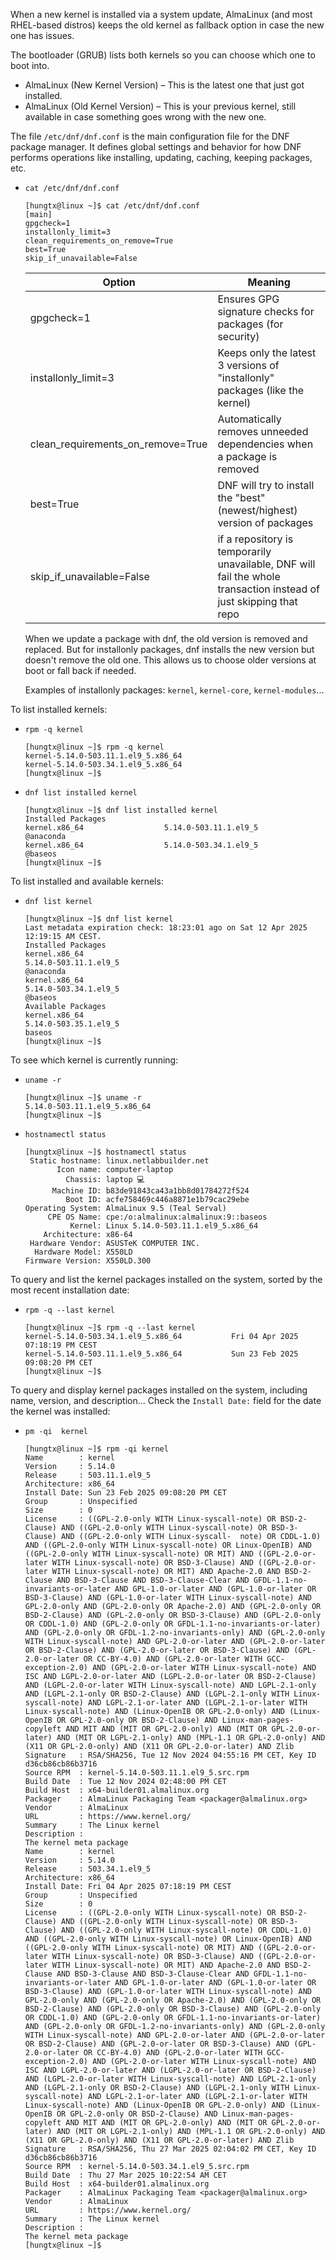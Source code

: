 When a new kernel is installed via a system update, AlmaLinux (and most RHEL-based distros) keeps the old kernel as fallback option in case the new one has issues.

The bootloader (GRUB) lists both kernels so you can choose which one to boot into.

- AlmaLinux (New Kernel Version) – This is the latest one that just got installed.
- AlmaLinux (Old Kernel Version) – This is your previous kernel, still available in case something goes wrong with the new one.

The file `/etc/dnf/dnf.conf` is the main configuration file for the DNF package manager.
It defines global settings and behavior for how DNF performs operations like installing, updating, caching, keeping packages, etc.

- `cat /etc/dnf/dnf.conf`
  ```
  [hungtx@linux ~]$ cat /etc/dnf/dnf.conf 
  [main]
  gpgcheck=1
  installonly_limit=3
  clean_requirements_on_remove=True
  best=True
  skip_if_unavailable=False

  ```
  |Option | Meaning|
  |-------|--------|
  |gpgcheck=1	| Ensures GPG signature checks for packages (for security) |
  |installonly_limit=3	| Keeps only the latest 3 versions of "installonly" packages (like the kernel) |
  |clean_requirements_on_remove=True | Automatically removes unneeded dependencies when a package is removed |
  |best=True | DNF will try to install the "best" (newest/highest) version of packages |
  |skip_if_unavailable=False | if a repository is temporarily unavailable, DNF will fail the whole transaction instead of just skipping that repo |

  When we update a package with dnf, the old version is removed and replaced. But for installonly packages, dnf installs the new version but doesn't remove the old one. This allows us to choose older versions at boot or fall back if needed.

  Examples of installonly packages: `kernel`, `kernel-core`, `kernel-modules`...

To list installed kernels:

- `rpm -q kernel`
  
  ```
  [hungtx@linux ~]$ rpm -q kernel
  kernel-5.14.0-503.11.1.el9_5.x86_64
  kernel-5.14.0-503.34.1.el9_5.x86_64
  [hungtx@linux ~]$
  ```
- `dnf list installed kernel`
  
  ```
  [hungtx@linux ~]$ dnf list installed kernel
  Installed Packages
  kernel.x86_64                  5.14.0-503.11.1.el9_5                    @anaconda
  kernel.x86_64                  5.14.0-503.34.1.el9_5                    @baseos  
  [hungtx@linux ~]$
  ```
To list installed and available kernels:

- `dnf list kernel`
  
  ```
  [hungtx@linux ~]$ dnf list kernel
  Last metadata expiration check: 18:23:01 ago on Sat 12 Apr 2025 12:19:15 AM CEST.
  Installed Packages
  kernel.x86_64                                                              5.14.0-503.11.1.el9_5                                                               @anaconda
  kernel.x86_64                                                              5.14.0-503.34.1.el9_5                                                               @baseos  
  Available Packages
  kernel.x86_64                                                              5.14.0-503.35.1.el9_5                                                               baseos   
  [hungtx@linux ~]$
  ```
To see which kernel is currently running:
- `uname -r`
  
  ```
  [hungtx@linux ~]$ uname -r
  5.14.0-503.11.1.el9_5.x86_64
  [hungtx@linux ~]$
  ```
- `hostnamectl status`
  
  ```
  [hungtx@linux ~]$ hostnamectl status
   Static hostname: linux.netlabbuilder.net
         Icon name: computer-laptop
           Chassis: laptop 💻
        Machine ID: b83de91843ca43a1bb8d01784272f524
           Boot ID: acfe758469c446a8871e1b79cac29ebe
  Operating System: AlmaLinux 9.5 (Teal Serval)         
       CPE OS Name: cpe:/o:almalinux:almalinux:9::baseos
            Kernel: Linux 5.14.0-503.11.1.el9_5.x86_64
      Architecture: x86-64
   Hardware Vendor: ASUSTeK COMPUTER INC.
    Hardware Model: X550LD
  Firmware Version: X550LD.300
  ```
To query and list the kernel packages installed on the system, sorted by the most recent installation date:
- `rpm -q --last kernel`
  
  ```
  [hungtx@linux ~]$ rpm -q --last kernel
  kernel-5.14.0-503.34.1.el9_5.x86_64           Fri 04 Apr 2025 07:18:19 PM CEST
  kernel-5.14.0-503.11.1.el9_5.x86_64           Sun 23 Feb 2025 09:08:20 PM CET
  [hungtx@linux ~]$ 
  ```
To query and display kernel packages installed on the system, including name, version, and description... Check the `Install Date:` field for the date the kernel was installed:
- `pm -qi  kernel`
  
  ```
  [hungtx@linux ~]$ rpm -qi kernel
  Name        : kernel
  Version     : 5.14.0
  Release     : 503.11.1.el9_5
  Architecture: x86_64
  Install Date: Sun 23 Feb 2025 09:08:20 PM CET
  Group       : Unspecified
  Size        : 0
  License     : ((GPL-2.0-only WITH Linux-syscall-note) OR BSD-2-Clause) AND ((GPL-2.0-only WITH Linux-syscall-note) OR BSD-3-Clause) AND ((GPL-2.0-only WITH Linux-syscall-  note) OR CDDL-1.0) AND ((GPL-2.0-only WITH Linux-syscall-note) OR Linux-OpenIB) AND ((GPL-2.0-only WITH Linux-syscall-note) OR MIT) AND ((GPL-2.0-or-later WITH Linux-syscall-note) OR BSD-3-Clause) AND ((GPL-2.0-or-later WITH Linux-syscall-note) OR MIT) AND Apache-2.0 AND BSD-2-Clause AND BSD-3-Clause AND BSD-3-Clause-Clear AND GFDL-1.1-no-invariants-or-later AND GPL-1.0-or-later AND (GPL-1.0-or-later OR BSD-3-Clause) AND (GPL-1.0-or-later WITH Linux-syscall-note) AND GPL-2.0-only AND (GPL-2.0-only OR Apache-2.0) AND (GPL-2.0-only OR BSD-2-Clause) AND (GPL-2.0-only OR BSD-3-Clause) AND (GPL-2.0-only OR CDDL-1.0) AND (GPL-2.0-only OR GFDL-1.1-no-invariants-or-later) AND (GPL-2.0-only OR GFDL-1.2-no-invariants-only) AND (GPL-2.0-only WITH Linux-syscall-note) AND GPL-2.0-or-later AND (GPL-2.0-or-later OR BSD-2-Clause) AND (GPL-2.0-or-later OR BSD-3-Clause) AND (GPL-2.0-or-later OR CC-BY-4.0) AND (GPL-2.0-or-later WITH GCC-exception-2.0) AND (GPL-2.0-or-later WITH Linux-syscall-note) AND ISC AND LGPL-2.0-or-later AND (LGPL-2.0-or-later OR BSD-2-Clause) AND (LGPL-2.0-or-later WITH Linux-syscall-note) AND LGPL-2.1-only AND (LGPL-2.1-only OR BSD-2-Clause) AND (LGPL-2.1-only WITH Linux-syscall-note) AND LGPL-2.1-or-later AND (LGPL-2.1-or-later WITH Linux-syscall-note) AND (Linux-OpenIB OR GPL-2.0-only) AND (Linux-OpenIB OR GPL-2.0-only OR BSD-2-Clause) AND Linux-man-pages-copyleft AND MIT AND (MIT OR GPL-2.0-only) AND (MIT OR GPL-2.0-or-later) AND (MIT OR LGPL-2.1-only) AND (MPL-1.1 OR GPL-2.0-only) AND (X11 OR GPL-2.0-only) AND (X11 OR GPL-2.0-or-later) AND Zlib
  Signature   : RSA/SHA256, Tue 12 Nov 2024 04:55:16 PM CET, Key ID d36cb86cb86b3716
  Source RPM  : kernel-5.14.0-503.11.1.el9_5.src.rpm
  Build Date  : Tue 12 Nov 2024 02:48:00 PM CET
  Build Host  : x64-builder01.almalinux.org
  Packager    : AlmaLinux Packaging Team <packager@almalinux.org>
  Vendor      : AlmaLinux
  URL         : https://www.kernel.org/
  Summary     : The Linux kernel
  Description :
  The kernel meta package
  Name        : kernel
  Version     : 5.14.0
  Release     : 503.34.1.el9_5
  Architecture: x86_64
  Install Date: Fri 04 Apr 2025 07:18:19 PM CEST
  Group       : Unspecified
  Size        : 0
  License     : ((GPL-2.0-only WITH Linux-syscall-note) OR BSD-2-Clause) AND ((GPL-2.0-only WITH Linux-syscall-note) OR BSD-3-Clause) AND ((GPL-2.0-only WITH Linux-syscall-note) OR CDDL-1.0) AND ((GPL-2.0-only WITH Linux-syscall-note) OR Linux-OpenIB) AND ((GPL-2.0-only WITH Linux-syscall-note) OR MIT) AND ((GPL-2.0-or-later WITH Linux-syscall-note) OR BSD-3-Clause) AND ((GPL-2.0-or-later WITH Linux-syscall-note) OR MIT) AND Apache-2.0 AND BSD-2-Clause AND BSD-3-Clause AND BSD-3-Clause-Clear AND GFDL-1.1-no-invariants-or-later AND GPL-1.0-or-later AND (GPL-1.0-or-later OR BSD-3-Clause) AND (GPL-1.0-or-later WITH Linux-syscall-note) AND GPL-2.0-only AND (GPL-2.0-only OR Apache-2.0) AND (GPL-2.0-only OR BSD-2-Clause) AND (GPL-2.0-only OR BSD-3-Clause) AND (GPL-2.0-only OR CDDL-1.0) AND (GPL-2.0-only OR GFDL-1.1-no-invariants-or-later) AND (GPL-2.0-only OR GFDL-1.2-no-invariants-only) AND (GPL-2.0-only WITH Linux-syscall-note) AND GPL-2.0-or-later AND (GPL-2.0-or-later OR BSD-2-Clause) AND (GPL-2.0-or-later OR BSD-3-Clause) AND (GPL-2.0-or-later OR CC-BY-4.0) AND (GPL-2.0-or-later WITH GCC-exception-2.0) AND (GPL-2.0-or-later WITH Linux-syscall-note) AND ISC AND LGPL-2.0-or-later AND (LGPL-2.0-or-later OR BSD-2-Clause) AND (LGPL-2.0-or-later WITH Linux-syscall-note) AND LGPL-2.1-only AND (LGPL-2.1-only OR BSD-2-Clause) AND (LGPL-2.1-only WITH Linux-syscall-note) AND LGPL-2.1-or-later AND (LGPL-2.1-or-later WITH Linux-syscall-note) AND (Linux-OpenIB OR GPL-2.0-only) AND (Linux-OpenIB OR GPL-2.0-only OR BSD-2-Clause) AND Linux-man-pages-copyleft AND MIT AND (MIT OR GPL-2.0-only) AND (MIT OR GPL-2.0-or-later) AND (MIT OR LGPL-2.1-only) AND (MPL-1.1 OR GPL-2.0-only) AND (X11 OR GPL-2.0-only) AND (X11 OR GPL-2.0-or-later) AND Zlib
  Signature   : RSA/SHA256, Thu 27 Mar 2025 02:04:02 PM CET, Key ID d36cb86cb86b3716
  Source RPM  : kernel-5.14.0-503.34.1.el9_5.src.rpm
  Build Date  : Thu 27 Mar 2025 10:22:54 AM CET
  Build Host  : x64-builder01.almalinux.org
  Packager    : AlmaLinux Packaging Team <packager@almalinux.org>
  Vendor      : AlmaLinux
  URL         : https://www.kernel.org/
  Summary     : The Linux kernel
  Description :
  The kernel meta package
  [hungtx@linux ~]$
  ```

